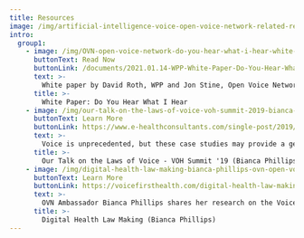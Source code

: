 ```yaml
---
title: Resources
image: /img/artificial-intelligence-voice-open-voice-network-related-resources_optimized.jpg
intro:
  group1:
    - image: /img/OVN-open-voice-network-do-you-hear-what-i-hear-white-paper.png
      buttonText: Read Now
      buttonLink: /documents/2021.01.14-WPP-White-Paper-Do-You-Hear-What-I-Hear.pdf
      text: >-
        White paper by David Roth, WPP and Jon Stine, Open Voice Network
      title: >-
        White Paper: Do You Hear What I Hear
    - image: /img/our-talk-on-the-laws-of-voice-voh-summit-2019-bianca-phillips-ovn-open-voice-network.png
      buttonText: Learn More
      buttonLink: https://www.e-healthconsultants.com/single-post/2019/08/25/our-talk-on-the-laws-of-voice-at-the-voh-summit-a-recap
      text: >-
        Voice is unprecedented, but these case studies may provide a general guideline to law making. 
      title: >-
        Our Talk on the Laws of Voice - VOH Summit '19 (Bianca Phillips)
    - image: /img/digital-health-law-making-bianca-phillips-ovn-open-voice-network.png
      buttonText: Learn More
      buttonLink: https://voicefirsthealth.com/digital-health-law-making-with-bianca-phillips-2/
      text: >-
        OVN Ambassador Bianca Phillips shares her research on the Voice First Health Podcast. 
      title: >-
        Digital Health Law Making (Bianca Phillips) 
---
```

